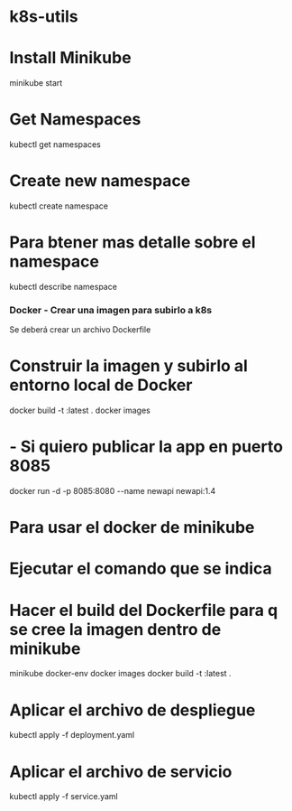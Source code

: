 # k8s-utils

# Install Minikube
minikube start

# Get Namespaces
kubectl get namespaces

# Create new namespace
kubectl create namespace <namespace-name>

# Para btener mas detalle sobre el namespace
kubectl describe namespace <namespace-name>

### Docker - Crear una imagen para subirlo a k8s
Se deberá crear un archivo Dockerfile

# Construir la imagen y subirlo al entorno local de Docker
docker build -t <aplication-name>:latest .
docker images
# - Si quiero publicar la app en puerto 8085
docker run -d -p 8085:8080 --name newapi newapi:1.4

# Para usar el docker de minikube
# Ejecutar el comando que se indica
# Hacer el build del Dockerfile para q se cree la imagen dentro de minikube
minikube docker-env
docker images 
docker build -t <aplication-name>:latest .

# Aplicar el archivo de despliegue
kubectl apply -f deployment.yaml

# Aplicar el archivo de servicio
kubectl apply -f service.yaml
